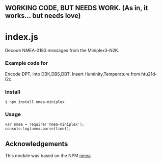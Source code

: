 ## WORKING CODE, BUT NEEDS WORK. (As in, it works... but needs love)

# index.js 

Decode NMEA-0183 messages from the Miniplex3-N2K.

### Example code for

Encode DPT, into DBK,DBS,DBT.
Insert Huminity,Temperature from htu21d-i2c

### Install

```
$ npm install nmea-miniplex
```

### Usage
```
var nmea = require('nmea-miniplex');
console.log(nmea.parse(line));
```

## Acknowledgements
This module was based on the NPM [nmea](https://www.npmjs.com/package/nmea)

